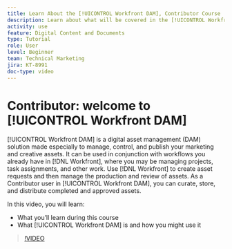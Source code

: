 ```yaml
---
title: Learn About the [!UICONTROL Workfront DAM], Contributor Course
description: Learn about what will be covered in the [!UICONTROL Workfront DAM], Contributor course.
activity: use
feature: Digital Content and Documents
type: Tutorial
role: User
level: Beginner
team: Technical Marketing
jira: KT-8991
doc-type: video
---
```

# Contributor: welcome to [!UICONTROL Workfront DAM]

[!UICONTROL Workfront DAM] is a digital asset management (DAM) solution made especially to manage, control, and publish your marketing and creative assets. It can be used in conjunction with workflows you already have in [!DNL Workfront], where you may be managing projects, task assignments, and other work. Use [!DNL Workfront] to create asset requests and then manage the production and review of assets. As a Contributor user in [!UICONTROL Workfront DAM], you can curate, store, and distribute completed and approved assets.

In this video, you will learn:

* What you’ll learn during this course
* What [!UICONTROL Workfront DAM] is and how you might use it

>[!VIDEO](https://video.tv.adobe.com/v/335251/?quality=12&learn=on&enablevpops)
